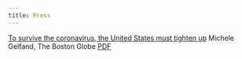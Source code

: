 ```yaml
---
title: Press
---
```


[To survive the coronavirus, the United States must tighten up](https://www.bostonglobe.com/2020/03/13/opinion/survive-coronavirus-united-states-must-tighten-up/) Michele Gelfand, The Boston Globe [PDF](https://6df1098c-05f3-4ab1-a049-b59ba7f3ecfe.usrfiles.com/ugd/6df109_6da2e95a748c49adb1fefdc34d966569.pdf)
